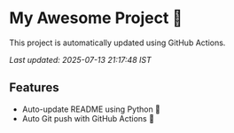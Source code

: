 # My Awesome Project 🚀

This project is automatically updated using GitHub Actions.

_Last updated: 2025-07-13 21:17:48 IST_

## Features
- Auto-update README using Python 🐍
- Auto Git push with GitHub Actions 🤖
